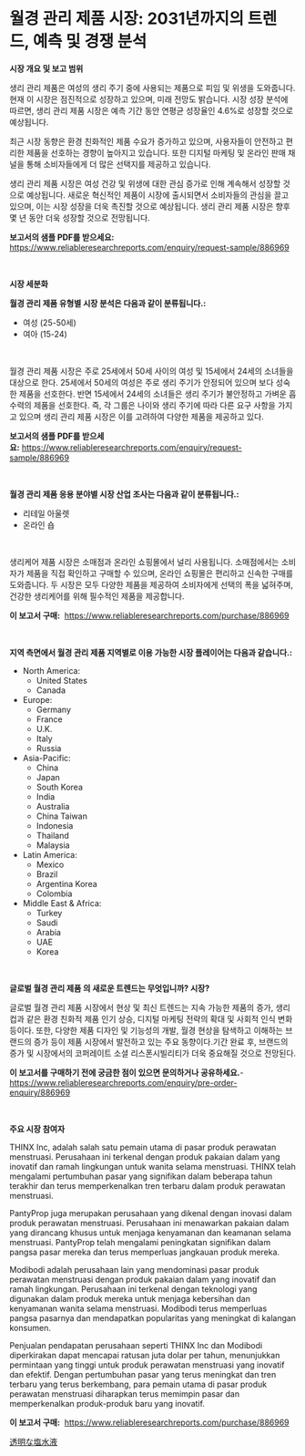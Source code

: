 <p><h1>월경 관리 제품 시장: 2031년까지의 트렌드, 예측 및 경쟁 분석</h1></p><p><strong>시장 개요 및 보고 범위</strong></p>
<p><p>생리 관리 제품은 여성의 생리 주기 중에 사용되는 제품으로 피임 및 위생을 도와줍니다. 현재 이 시장은 점진적으로 성장하고 있으며, 미래 전망도 밝습니다. 시장 성장 분석에 따르면, 생리 관리 제품 시장은 예측 기간 동안 연평균 성장율인 4.6%로 성장할 것으로 예상됩니다. </p><p>최근 시장 동향은 환경 친화적인 제품 수요가 증가하고 있으며, 사용자들이 안전하고 편리한 제품을 선호하는 경향이 높아지고 있습니다. 또한 디지털 마케팅 및 온라인 판매 채널을 통해 소비자들에게 더 많은 선택지를 제공하고 있습니다. </p><p>생리 관리 제품 시장은 여성 건강 및 위생에 대한 관심 증가로 인해 계속해서 성장할 것으로 예상됩니다. 새로운 혁신적인 제품이 시장에 출시되면서 소비자들의 관심을 끌고 있으며, 이는 시장 성장을 더욱 촉진할 것으로 예상됩니다. 생리 관리 제품 시장은 향후 몇 년 동안 더욱 성장할 것으로 전망됩니다.</p></p>
<p><strong>보고서의 샘플 PDF를 받으세요:</strong> <a href="https://www.reliableresearchreports.com/enquiry/request-sample/886969">https://www.reliableresearchreports.com/enquiry/request-sample/886969</a></p>
<p>&nbsp;</p>
<p><strong>시장 세분화</strong></p>
<p><strong>월경 관리 제품 유형별 시장 분석은 다음과 같이 분류됩니다.:</strong></p>
<p><ul><li>여성 (25-50세)</li><li>여아 (15-24)</li></ul></p>
<p>&nbsp;</p>
<p><p>월경 관리 제품 시장은 주로 25세에서 50세 사이의 여성 및 15세에서 24세의 소녀들을 대상으로 한다. 25세에서 50세의 여성은 주로 생리 주기가 안정되어 있으며 보다 성숙한 제품을 선호한다. 반면 15세에서 24세의 소녀들은 생리 주기가 불안정하고 가벼운 흡수력의 제품을 선호한다. 즉, 각 그룹은 나이와 생리 주기에 따라 다른 요구 사항을 가지고 있으며 생리 관리 제품 시장은 이를 고려하여 다양한 제품을 제공하고 있다.</p></p>
<p><strong>보고서의 샘플 PDF를 받으세요:</strong>&nbsp;<a href="https://www.reliableresearchreports.com/enquiry/request-sample/886969">https://www.reliableresearchreports.com/enquiry/request-sample/886969</a></p>
<p>&nbsp;</p>
<p><strong> 월경 관리 제품 응용 분야별 시장 산업 조사는 다음과 같이 분류됩니다.:</strong></p>
<p><ul><li>리테일 아울렛</li><li>온라인 숍</li></ul></p>
<p>&nbsp;</p>
<p><p>생리케어 제품 시장은 소매점과 온라인 쇼핑몰에서 널리 사용됩니다. 소매점에서는 소비자가 제품을 직접 확인하고 구매할 수 있으며, 온라인 쇼핑몰은 편리하고 신속한 구매를 도와줍니다. 두 시장은 모두 다양한 제품을 제공하여 소비자에게 선택의 폭을 넓혀주며, 건강한 생리케어를 위해 필수적인 제품을 제공합니다.</p></p>
<p><strong>이 보고서 구매:</strong>&nbsp; <a href="https://www.reliableresearchreports.com/purchase/886969">https://www.reliableresearchreports.com/purchase/886969</a></p>
<p>&nbsp;</p>
<p><strong>지역 측면에서 월경 관리 제품 지역별로 이용 가능한 시장 플레이어는 다음과 같습니다.:</strong></p>
<p><ul>
    <li>
        North America:
        <ul>
            <li>United States</li>
            <li>Canada</li>
        </ul>
    </li>
    <li>
        Europe:
        <ul>
            <li>Germany</li>
            <li>France</li>
            <li>U.K.</li>
            <li>Italy</li>
            <li>Russia</li>
        </ul>
    </li>
    <li>
        Asia-Pacific:
        <ul>
            <li>China</li>
            <li>Japan</li>
            <li>South Korea</li>
            <li>India</li>
            <li>Australia</li>
            <li>China Taiwan</li>
            <li>Indonesia</li>
            <li>Thailand</li>
            <li>Malaysia</li>
        </ul>
    </li>
    <li>
        Latin America:
        <ul>
            <li>Mexico</li>
            <li>Brazil</li>
            <li>Argentina Korea</li>
            <li>Colombia</li>
        </ul>
    </li>
    <li>
        Middle East & Africa:
        <ul>
            <li>Turkey</li>
            <li>Saudi</li>
            <li>Arabia</li>
            <li>UAE</li>
            <li>Korea</li>
        </ul>
    </li>
    </ul></p>
<p>&nbsp;</p>
<p><strong>글로벌 월경 관리 제품 의 새로운 트렌드는 무엇입니까? 시장?</strong></p>
<p><p>글로벌 월경 관리 제품 시장에서 현상 및 최신 트렌드는 지속 가능한 제품의 증가, 생리컵과 같은 환경 친화적 제품 인기 상승, 디지털 마케팅 전략의 확대 및 사회적 인식 변화 등이다. 또한, 다양한 제품 디자인 및 기능성의 개발, 월경 현상을 탐색하고 이해하는 브랜드의 증가 등이 제품 시장에서 발전하고 있는 주요 동향이다.기간 완료 후, 브랜드의 증가 및 시장에서의 코퍼레이트 소셜 리스폰시빌리티가 더욱 중요해질 것으로 전망된다.</p></p>
<p><strong>이 보고서를 구매하기 전에 궁금한 점이 있으면 문의하거나 공유하세요.</strong>- <a href="https://www.reliableresearchreports.com/enquiry/pre-order-enquiry/886969">https://www.reliableresearchreports.com/enquiry/pre-order-enquiry/886969</a></p>
<p>&nbsp;</p>
<p><strong>주요 시장 참여자</strong></p>
<p><p>THINX Inc, adalah salah satu pemain utama di pasar produk perawatan menstruasi. Perusahaan ini terkenal dengan produk pakaian dalam yang inovatif dan ramah lingkungan untuk wanita selama menstruasi. THINX telah mengalami pertumbuhan pasar yang signifikan dalam beberapa tahun terakhir dan terus memperkenalkan tren terbaru dalam produk perawatan menstruasi.</p><p>PantyProp juga merupakan perusahaan yang dikenal dengan inovasi dalam produk perawatan menstruasi. Perusahaan ini menawarkan pakaian dalam yang dirancang khusus untuk menjaga kenyamanan dan keamanan selama menstruasi. PantyProp telah mengalami peningkatan signifikan dalam pangsa pasar mereka dan terus memperluas jangkauan produk mereka.</p><p>Modibodi adalah perusahaan lain yang mendominasi pasar produk perawatan menstruasi dengan produk pakaian dalam yang inovatif dan ramah lingkungan. Perusahaan ini terkenal dengan teknologi yang digunakan dalam produk mereka untuk menjaga kebersihan dan kenyamanan wanita selama menstruasi. Modibodi terus memperluas pangsa pasarnya dan mendapatkan popularitas yang meningkat di kalangan konsumen.</p><p>Penjualan pendapatan perusahaan seperti THINX Inc dan Modibodi diperkirakan dapat mencapai ratusan juta dolar per tahun, menunjukkan permintaan yang tinggi untuk produk perawatan menstruasi yang inovatif dan efektif. Dengan pertumbuhan pasar yang terus meningkat dan tren terbaru yang terus berkembang, para pemain utama di pasar produk perawatan menstruasi diharapkan terus memimpin pasar dan memperkenalkan produk-produk baru yang inovatif.</p></p>
<p><strong>이 보고서 구매:</strong>&nbsp;&nbsp;<a href="https://www.reliableresearchreports.com/purchase/886969">https://www.reliableresearchreports.com/purchase/886969</a></p>
<p><p><a href="https://github.com/one-cool-chick/Market-Research-Report-List-1/blob/main/667886217650.md">透明な塩水液</a></p></p>
